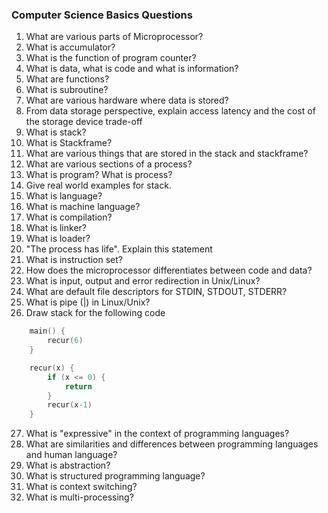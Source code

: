 ### Computer Science Basics Questions

1. What are various parts of Microprocessor?
2. What is accumulator?
3. What is the function of program counter?
4. What is data, what is code and what is information?
5. What are functions?
6. What is subroutine?
7. What are various hardware where data is stored?
8. From data storage perspective, explain access latency and the cost of the storage device trade-off
9. What is stack?
10. What is Stackframe?
11. What are various things that are stored in the stack and stackframe?
12. What are various sections of a process?
13. What is program? What is process?
14. Give real world examples for stack.
15. What is language?
16. What is machine language?
17. What is compilation?
18. What is linker?
19. What is loader?
20. "The process has life". Explain this statement
21. What is instruction set?
22. How does the microprocessor differentiates between code and data?
23. What is input, output and error redirection in Unix/Linux?
24. What are default file descriptors for STDIN, STDOUT, STDERR?
25. What is pipe (|) in Linux/Unix?
26. Draw stack for the following code

```c
    main() {
        recur(6)
    }

    recur(x) {
        if (x <= 0) {
            return
        }
        recur(x-1)
    }
```
27. What is "expressive" in the context of programming languages?
28. What are similarities and differences between programming languages and human language?
29. What is abstraction?
30. What is structured programming language?
31. What is context switching?
32. What is multi-processing?
